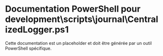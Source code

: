 # Documentation PowerShell pour development\scripts\journal\CentralizedLogger.ps1

Cette documentation est un placeholder et doit être générée par un outil PowerShell spécifique.
